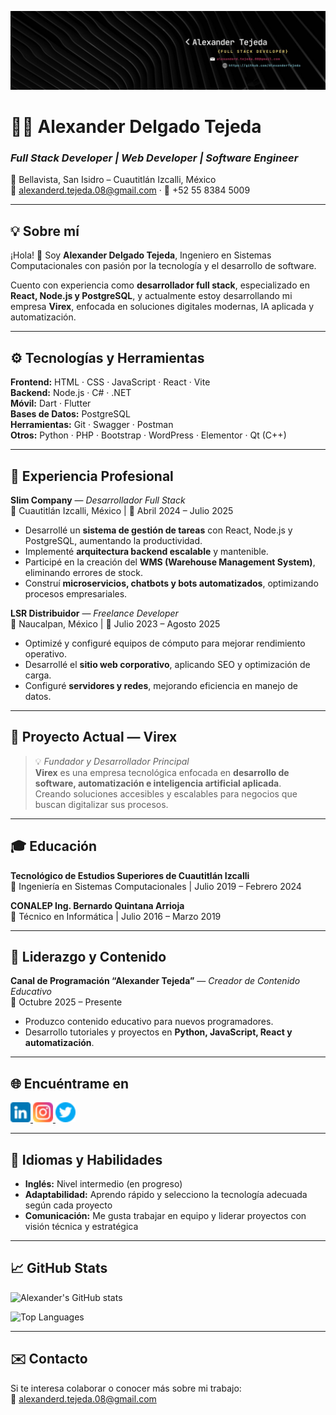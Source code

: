 ![Portada](./Images/Banner.jpg)

# 👨‍💻 Alexander Delgado Tejeda
### *Full Stack Developer | Web Developer | Software Engineer*

📍 Bellavista, San Isidro – Cuautitlán Izcalli, México  
📧 [alexanderd.tejeda.08@gmail.com](mailto:alexanderd.tejeda.08@gmail.com) · 📱 +52 55 8384 5009  

---

## 💡 Sobre mí

¡Hola! 👋 Soy **Alexander Delgado Tejeda**, Ingeniero en Sistemas Computacionales con pasión por la tecnología y el desarrollo de software.  

Cuento con experiencia como **desarrollador full stack**, especializado en **React, Node.js y PostgreSQL**, y actualmente estoy desarrollando mi empresa **Virex**, enfocada en soluciones digitales modernas, IA aplicada y automatización.  

---

## ⚙️ Tecnologías y Herramientas

**Frontend:** HTML · CSS · JavaScript · React · Vite  
**Backend:** Node.js · C# · .NET  
**Móvil:** Dart · Flutter  
**Bases de Datos:** PostgreSQL  
**Herramientas:** Git · Swagger · Postman  
**Otros:** Python · PHP · Bootstrap · WordPress · Elementor · Qt (C++)  

---

## 🚀 Experiencia Profesional

**Slim Company** — *Desarrollador Full Stack*  
📍 Cuautitlán Izcalli, México | 📆 Abril 2024 – Julio 2025  
- Desarrollé un **sistema de gestión de tareas** con React, Node.js y PostgreSQL, aumentando la productividad.  
- Implementé **arquitectura backend escalable** y mantenible.  
- Participé en la creación del **WMS (Warehouse Management System)**, eliminando errores de stock.  
- Construí **microservicios, chatbots y bots automatizados**, optimizando procesos empresariales.  

**LSR Distribuidor** — *Freelance Developer*  
📍 Naucalpan, México | 📆 Julio 2023 – Agosto 2025  
- Optimizé y configuré equipos de cómputo para mejorar rendimiento operativo.  
- Desarrollé el **sitio web corporativo**, aplicando SEO y optimización de carga.  
- Configuré **servidores y redes**, mejorando eficiencia en manejo de datos.  

---

## 🌟 Proyecto Actual — **Virex**

> 💡 *Fundador y Desarrollador Principal*  
**Virex** es una empresa tecnológica enfocada en **desarrollo de software, automatización e inteligencia artificial aplicada**.  
Creando soluciones accesibles y escalables para negocios que buscan digitalizar sus procesos.  

---

## 🎓 Educación

**Tecnológico de Estudios Superiores de Cuautitlán Izcalli**  
📍 Ingeniería en Sistemas Computacionales | Julio 2019 – Febrero 2024  

**CONALEP Ing. Bernardo Quintana Arrioja**  
📍 Técnico en Informática | Julio 2016 – Marzo 2019  

---

## 🧭 Liderazgo y Contenido

**Canal de Programación “Alexander Tejeda”** — *Creador de Contenido Educativo*  
📆 Octubre 2025 – Presente  
- Produzco contenido educativo para nuevos programadores.  
- Desarrollo tutoriales y proyectos en **Python, JavaScript, React y automatización**.  

---

## 🌐 Encuéntrame en

<p align="left">
  <a href="https://www.linkedin.com/in/alexander-delgado-tejeda-b1b5b0287/" target="_blank">
    <img src="./Icons/linkedin1.png" width="32" alt="LinkedIn"/>
  </a>
  <a href="https://www.instagram.com/a.l.e.x.d.t/" target="_blank">
    <img src="./Icons/instagram%20(1).png" width="32" alt="Instagram"/>
  </a>
  <a href="https://twitter.com/DexLexDt1" target="_blank">
    <img src="./Icons/twitter.png" width="32" alt="Twitter"/>
  </a>
</p>

---

## 🧠 Idiomas y Habilidades

- **Inglés:** Nivel intermedio (en progreso)  
- **Adaptabilidad:** Aprendo rápido y selecciono la tecnología adecuada según cada proyecto  
- **Comunicación:** Me gusta trabajar en equipo y liderar proyectos con visión técnica y estratégica  

---

## 📈 GitHub Stats

![Alexander's GitHub stats](https://github-readme-stats.vercel.app/api?username=AlexanderDelgadoTejeda&show_icons=true&theme=tokyonight&count_private=true)  

![Top Languages](https://github-readme-stats.vercel.app/api/top-langs/?username=AlexanderDelgadoTejeda&layout=compact&theme=tokyonight)  

---

## ✉️ Contacto

Si te interesa colaborar o conocer más sobre mi trabajo:  
📧 [alexanderd.tejeda.08@gmail.com](mailto:alexanderd.tejeda.08@gmail.com)  

